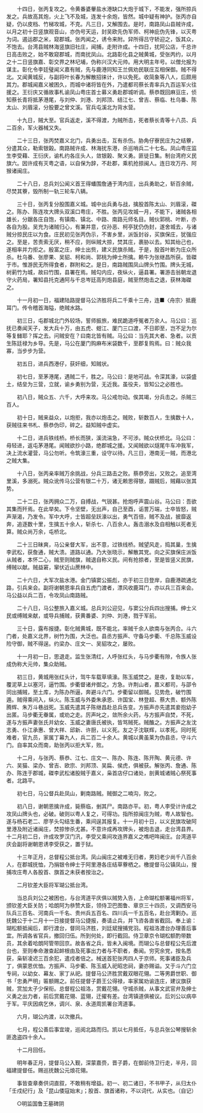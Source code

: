 <!-- { "loadSidebar": true } -->
　　十四日，张丙复攻之。令黄番婆轝盐水港缺口大炮于城下，不能发，强所掠兵发之。兵故高其炮，火上飞不及城，连发十余炮，皆然。城中疑有神护。张丙亦自疑，仍以皮档、竹梯攻城，不克。凡三日，又解围去。是时，南路凤山县贼许成，以月之初十日竖旗观音山，亦伪号天运，封吴欧先伪军师、柯神庇伪先锋，以灭粤为词。遏运郡之米，窥郡城。张丙闻之，诱令来附。舁所得吕守轿迎之，饭其众，不饱去。台湾县贼林海竖旗旧社庄，闻捕，走附许成。十四日，扰阿公店，千总许日高击败之，始不敢窥郡城，而南扰凤山。北路彰化县之贼黄城，受张丙约，以月之十二日竖旗嘉、彰交界之林圮埔，伪称兴汉大元帅。用大明主年号。以僧允报为谋主。彰化令李廷璧闻义嘉有贼，先与鹿港同知王兰佩劝民联庄互相保御。贼不得北。又闻黄城反，与副将叶长春为解散招徕计，许以免死。收简象等八人，后颇用其力。郡城闻嘉义被困久，而城中诸将皆在外，乃遣都司蔡长青率兵九百运军火往援之。王衍庆又循故事札谕凤山粤庄首士募义勇赴郡城听调。蔡恭既回麻豆庄，侦知蔡长青将抵茅港尾，与刘仲、刘港、刘邦顶、结江七、曾吉、蔡临、杜乌番、陈太山、刘眉滚，分股要之曾文溪。官兵屯溪北为背水营。

　　十九日，贼大至。官兵返走，溪不得渡，为贼所击，死者蔡长青等十八员、兵二百余，军火器械又失。

　　二十三日，张丙焚嘉义北门，兵勇出击，互有杀伤。胁角仔寮民庄为之结藔，分遣其众，勒索银榖。南路贼许成、林海扰东港，杀巡哨兵二十七名。凤山粤庄监生李受藉、王衍庆，谕札约各庄头人，敛银榖、聚义勇。匪徒日集。制台湾府义民旗六。因许成有灭粤之语，以自保为辞，不赴郡，乘机抢掠闽人。连日攻万丹、阿猴诸闽庄。

　　二十八日，总兵刘公闻义首王得蟠围詹通于湾内庄，出兵勇助之，斩百余贼，尽焚其藔，毁所制一轨三轮车八辆。

　　三十日，张丙复分股围嘉义城。城中出兵勇与战，擒股首陈太山、刘眉滚，磔之。陈办、陈连攻大牌头双溪口粤庄，不胜。张丙见攻城一月，不能下，诸贼各相雄长，分踞各庄自饱，有镇南、镇北、中路、南路元师名目。贼伙郭桃、叶断，亦各自为股。吴充为诸贼归心，有兼并意，仅孙恶、柯亭犹仍伪封，遂舍城去，与诸贼分掠民庄以为食。庄民初见张丙伪示，不害乡里，派饭封谷，买旗保庄，犹强应之。至是，苦责索无厌，稍不应，则纵贼大掠，焚其庄，裹胁以去。知其绐己也，遂相率并力拒之。殷富之庄，绅士出赀，建义民旗杀贼。于是，股首叶断为庄众所杀。杜乌番、张廖果、吴貂、柯和尚、郭桃为绅士所擒。赖牛为张继昌所获。皆磔于市。惟游民无所得食者，群附和之。是日，南路贼围凤山牌头竹围。牌头无城，树莿竹为城，故曰竹围，县署在焉。贼勾内应，夜纵火，逼县署。署游击翁朝龙退守火药局，署知县托克通阿与千总岑廷高列炮县庭，贼至然炮击之退，获林海磔之。

　　十一月初一日，福建陆路提督马公济胜将兵二千乘十三舟，连■〈舟宗〉抵鹿耳门。传令稽首海隘，绝贼水路。

　　初三日，屯郡城北门外较场，誓师振旅，难民跪道呼冤者万余人。马公曰：巡抚已奏闻天子，发大兵十万，由五虎、蚶江、厦门三口渡，不日即至，岂不足为尔等复雠耶？挥之去。问贼安在？曰南北皆有贼。马公曰：当先其大者、急者。以贡生陈廷禄为乡导。先是，马公在厦门购麻布米袋数千，至郡复购焉。曰：贼众我寡，当步步为营。

　　初五日，进兵西港仔，获奸细，知贼状。

　　初七日，至茅港尾，遇贼二千，胜之。马公曰：是地可战。令深其濠，以袋盛土，结垒为三营，立就，谕乡勇别为营，无近我。虽役夫，皆知公之必胜也。

　　初八日，贼众五、六千，大呼来攻。马公戒勿动。俟其竭，分兵击之。杀贼三百人。

　　初十日，贼来益众，以炮拒，我亦以炮击之。贼败，斩数百人，生擒数十人，获贼往来书札、蔡恭伪印，碎之。益知贼中虚实。

　　十二日，进兵铁线桥。桥长而狭，溪流湍急，不可涉。贼众伏桥北。马公曰：毋轻进，返屯茅港尾。闻贼欲抄小路，绝郡城之援。又闻贼欲以燧尾牛车冲我军，决上流水灌营，马公勿听。令筑濠三重，设守以待。凡三日，港南无一贼，而港北之贼大集。

　　十八日，张丙亲率贼万余挑战，分兵三路击之败。蔡恭旁出，又败之。追至湾里溪，多溺死。贼众讹传马公营有银二十万，诸无赖思得银，蹑贼后，贼藉以张其势。

　　二十二日，张丙拥众二万，自搏战，气锐甚。抢炮呼声震山谷。马公曰：吾欲其集而歼焉。在此举矣。下令坚壁，无出声，自己至酉，诟詈万端，士卒皆怒，贼声渐渴，乃发令。军中大呼，士皆超垒跃濠以出，勇气百倍，贼不及战，披靡返奔，追逐数十里，生擒五十余人，斩杀七、八百余人。轰击溺水及自相触以死者无算。贼众尚万余，屯桥北。

　　二十三日昧爽，马公亲督大军，出不意，过铁线桥。贼望风走，捣其巢，生擒李武松，获詹通，贼大溃。道路以通。乃大张晓示，解散其党。向之买旗保庄派饭从贼者，本怀二心，贼至则贼旗，贼退自称义民。间有抢掠者，至是皆竖义民旗，缚贼以献。贼益窘，窜伏近山蔗林中。

　　二十六日，大军次盐水港。金门镇窦公振彪，亦于初三日登岸，自鹿港疏通北路，引兵来会。副将谢朝恩率兵自五虎门渡者，漂风收鹿耳门，亦以兵三百来会。马公益以兵二百，令攻凤山南路贼。

　　二十八日，马公整旅入嘉义城。总兵刘公迎见，与窦公分兵四出搜捕。绅士义民或缚贼来献，或导兵捕贼，获黄番婆、刘仲、刘港，戮于军前。

　　三十日，露布报捷。彰化贼黄城，既不能北，率贼千余人欲南与张丙合。斗六门者，处嘉义北界，树竹为围，大泛也。县丞方振声、守备马步衢、千总陈玉威设险守御，贼不得逞。约梁办、庄文一、吴貂攻之，屡败。

　　十一月初一日，思退走。监生张清红，人呼张红头，与马步衢有隙，令族人张成伪称大元帅，集众助贼。

　　初三日，黄城用张红头计，驾牛车载草填濠。陈玉威焚之。是夜，复助以车，覆泥草上以塞河，逼竹围。步衢督诸弁御之。方急。许荆山者，嘉义都司，与邵令同出捕贼，至土库，为陈办所逼，奔避斗六门。步衢留以御贼。见势危，破竹围遁。贼得乘间入，纵火。陈玉威与外委朱承恩、许国宝、林登超、蔡大贵、额外陈腾辉、朱万斗巷战死。玉威先遣其子陈继昌赴总兵告变。方振声亦先遣其妾抱幼子出匿。马步衢无眷属，或劝之走。厉声叱之，敛所余火药，与方振声自焚，不死，遂与方振声妻张氏并幼女、玉威之妻唐氏被执，皆骂贼死。贼醢之。方振声之友沈志勇、仆江承惠、曾大祥、邱新、许厨，以义死。友之子沈联辉，以孝死。同时死难者，官九员，家属丁幕九人，兵二百二十余人。黄城以黄虽莱为伪县丞，守斗六门。自率其众而南，助张丙以拒大军，败。

　　十二月，与张丙、蔡恭、江七、庄文一、陈办、陈连、陈开陶、黄元德、许六、吴猫、梁办、曾吉、欧宗、刘邦顶、吴扁、侯虎，俱被获。解张丙、詹通、陈办、陈连于郡城，磔李武松诸股贼于嘉义，枭首店仔口诸处，剖黄城诸贼心祭死事者。北路平。

　　初七日，马公督兵赴凤山，剿南路贼。贼御之二喃沟，败之。

　　初八日，谢朝恩擒许成，毙蔡临，剉其尸。南路亦平。初，粤人李受计许成之攻凤山牌头也，必破。破则以粤人复之，可得功。指所掠闽庄为贼，粤人故智也。遂与杨石老二、廖芋头勾结生番，乘间逞其报复。十一月初十日，以义民旗攻破阿里港及附近诸闽庄，焚掠惨杀尤甚。不意许成再攻牌头，被炮击退，走台湾县界。十二月初二日，许成攻罗汉门汛，李受又乘间攻连界嘉义之噍吧哖闽庄。台湾道平庆会副将谢朝恩诱李受获之，置于狱。

　　十三年正月，总督程公抵台湾。凤山闽庄之被难无归者，男妇老少尚千八百余人，在郡城抚恤，乃捐银令绅士于阿里港各庄结草藔栖之。檄提督马公镇凤山，搜捕攻庄粤人各股首、旗首之未获者按治之。

　　二月钦差大臣将军瑚公抵台湾。

　　当总兵刘公之被困也，与台湾道平庆俱以贼势入告，上命瑚松额署福州将军，颁钦差大臣关防；哈朗阿为叅赞大臣，领侍卫巴图鲁、章京三十四员，又调西安马队兵三百名、河南兵一千名、贵州兵五百名、四川兵一千五百名，赴台湾剿办。巡抚魏公于十二月十一日接提督马公捷报，奏请止兵，并飞咨各直省截回。奉上谕：瑚松额抵闽后，即行渡台，督同马济胜，刘廷斌搜捕党羽。程祖洛渡台办理善后事宜。所调各省官兵，撤回归伍。所到何处，即行截回。侍卫章京令瑚松额酌带数员，其余着哈朗阿管带回京。故各省之兵，皆未入闽境。而瑚公与总督程公先后渡台也，至则奉命澈查起衅根由及死事出力者与不职者，奏闻。穷究余党，按名悉获，枭斩凌迟三百余犯，遣戍者倍之。械送首犯张丙四人于京师。死事诸臣及兵丁，俱蒙恩优恤。方振声、马步衢、陈玉威入祀昭忠祠，妻亦赐谥。又于斗六门立专祠，以幼女、幕友、家丁从祀。提督马公济胜赏戴双眼花翎。二等男爵世职、御书「忠勇严明」匾额赐之。前任提督子爵王公得禄，率家属劝谕连庄，建议旗获贼，赏加太子少保衔。总督程公祖洛，赏戴花翎。守城杀贼，从事文武官弁及绅士义勇之出力者，前后赏戴花翎、蓝翎，迁擢有差。台湾镇道俱被议。后刘公以病卒于军。平庆因病乞休，调兴、泉、永道周凯署台湾道事。

　　六月，瑚公内渡，以次撤兵。

　　七月，程公善后事宜竣，巡阅北路而归。凯以七月抵任，与总兵张公琴搜斩余匪逸盗四十余人。

　　十二月回任。

　　明年春正月，提督马公入觐，深蒙嘉赍，晋子爵，在御前侍卫行走，半月，回福建提督任。赐巡抚魏公元烺花翎。

　　事皆查章奏供词直叙，不敢稍有增益。初一、初二诸日，不书甲子，从归太仆「壬戍纪行」及「昆山倭寇始末」；股首、旗首诸称，不以词代，从实也。（自记）

　　○明监国鲁王墓碑阴

